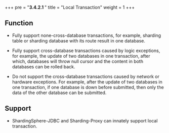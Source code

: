 +++
pre = "<b>3.4.2.1 </b>"
title = "Local Transaction"
weight = 1
+++

## Function

* Fully support none-cross-database transactions, for example,  sharding table or sharding database with its route result in one database.

* Fully support cross-database transactions caused by logic exceptions, for example, the update of two databases in one transaction, after which, databases will throw null cursor and the content in both databases can be rolled back.

* Do not support the cross-database transactions caused by network or hardware exceptions. For example, after the update of two databases in one transaction, if one database is down before submitted, then only the data of the other database can be submitted.

## Support

* ShardingSphere-JDBC and Sharding-Proxy can innately support local transaction.
